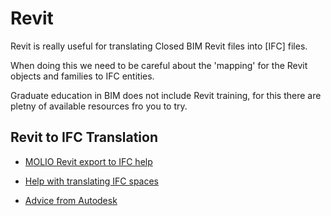 # Revit

Revit is really useful for translating Closed BIM Revit files into [IFC] files.

When doing this we need to be careful about the 'mapping' for the Revit objects and families to IFC entities.

Graduate education in BIM does not include Revit training, for this there are pletny of available resources fro you to try.

## Revit to IFC Translation

* [MOLIO Revit export to IFC help](https://anvisninger.molio.dk/gratis-vaerktojer/buildingsmart/ifc_export_guide_en/ifc_export/revit)

* [Help with translating IFC spaces](https://www.youtube.com/watch?v=JchQT5aLfp4&ab_channel=PracticalBIMResources)

* [Advice from Autodesk](https://help.autodesk.com/view/RVT/2022/ENU/?guid=GUID-6EB68CEC-6C17-4B16-A509-30537F666C1F)
